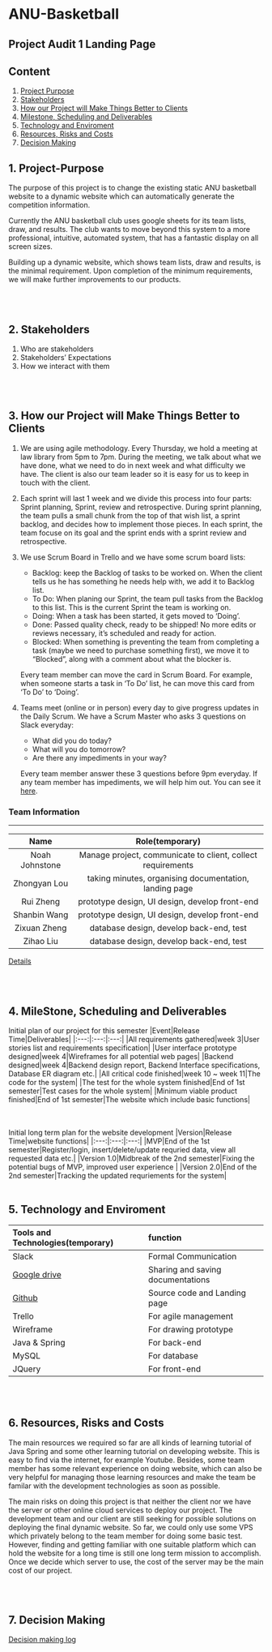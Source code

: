 # ANU-Basketball
## Project Audit 1 Landing Page
## Content
1. [Project Purpose](#1-project-purpose)
2. [Stakeholders](#2-stakeholders)
3. [How our Project will Make Things Better to Clients](#3-how-our-project-will-make-things-better-to-clients)
4. [Milestone, Scheduling and Deliverables](#4-milestone-scheduling-and-deliverables)
5. [Technology and Enviroment](#5-technology-and-enviroment)
6. [Resources, Risks and Costs](#6-resources-risks-and-costs)
7. [Decision Making](#7-decision-making)


## 1. Project-Purpose
The purpose of this project is to change the existing static ANU basketball website to a dynamic website which can automatically generate the competition information. 

Currently the ANU basketball club uses google sheets for its team lists, draw, and results. The club wants to move beyond this system to a more professional, intuitive, automated system, that has a fantastic display on all screen sizes.

Building up a dynamic website, which shows team lists, draw and results, is the minimal requirement. Upon completion of the minimum requirements, we will make further improvements to our products.



<br/><br/>
## 2. Stakeholders
1. Who are stakeholders
2. Stakeholders’ Expectations
3. How we interact with them





<br/><br/>

## 3. How our Project will Make Things Better to Clients
1. We are using agile methodology. Every Thursday, we hold a meeting at law library from 5pm to 7pm. During the meeting, we talk about what we have done, what we need to do in next week and what difficulty we have. The client is also our team leader so it is easy for us to keep in touch with the client.


2. Each sprint will last 1 week and we divide this process into four parts: Sprint planning, Sprint, review and retrospective. During sprint planning, the team pulls a small chunk from the top of that wish list, a sprint backlog, and decides how to implement those pieces. In each sprint, the team focuse on its goal and the sprint ends with a sprint review and retrospective.


3. We use Scrum Board in Trello and we have some scrum board lists:
   * Backlog: keep the Backlog of tasks to be worked on. When the client tells us he has something he needs help with, we add it to Backlog list.
   * To Do: When planing our Sprint, the team pull tasks from the Backlog to this list. This is the current Sprint the team is working on.
   * Doing: When a task has been started, it gets moved to ‘Doing’.
   * Done: Passed quality check, ready to be shipped! No more edits or reviews necessary, it’s scheduled and ready for action.
   * Blocked: When something is preventing the team from completing a task (maybe we need to purchase something first), we move it to “Blocked”, along with a comment about what the blocker is.
   
    Every team member can move the card in Scrum Board. For example, when someone starts a task in ‘To Do’ list, he can move this card from ‘To Do’ to ‘Doing’.


4. Teams meet (online or in person) every day to give progress updates in the Daily Scrum. We have a Scrum Master who asks 3 questions on Slack everyday:
   * What did you do today? 
   * What will you do tomorrow? 
   * Are there any impediments in your way?
   
   Every team member answer these 3 questions before 9pm everyday. If any team member has impediments, we will help him out. You can see it [here](https://drive.google.com/open?id=1p2Q9mtxwZO3g238WM5569rceUY5auysUqejwh20k_4M).


### Team Information
---
|Name|Role(temporary)|
|:---:|:---:|
|Noah Johnstone|Manage project, communicate to client, collect requirements|
|Zhongyan Lou|taking minutes, organising documentation, landing page|
|Rui Zheng|prototype design, UI design, develop front-end|
|Shanbin Wang|prototype design, UI design, develop front-end|
|Zixuan Zheng|database design, develop back-end, test|
|Zihao Liu|database design, develop back-end, test|

[Details](https://drive.google.com/open?id=1VLx9iI4c3bB1yFO3E_3bc15e2s5xIrJ1lX7Topq2ft0)

<br/><br/>

## 4. MileStone, Scheduling and Deliverables
Initial plan of our project for this semester
|Event|Release Time|Deliverables| 
|:---:|:---:|:---:|
|All requirements gathered|week 3|User stories list and requirements specification|
|User interface prototype designed|week 4|Wireframes for all potential web pages|
|Backend designed|week 4|Backend design report, Backend Interface specifications, Database ER diagram etc.|
|All critical code finished|week 10 ~ week 11|The code for the system|
|The test for the whole system finished|End of 1st semester|Test cases for the whole system|
|Minimum viable product finished|End of 1st semester|The website which include basic functions|

<br></br>
Initial long term plan for the website development
|Version|Release Time|website functions|
|:---:|:---:|:---:|
|MVP|End of the 1st semester|Register/login, insert/delete/update requried data, view all requested data etc.|
|Version 1.0|Midbreak of the 2nd semester|Fixing the potential bugs of MVP, improved user experience |
|Version 2.0|End of the 2nd semester|Tracking the updated requriements for the system|
<br/><br/>
## 5. Technology and Enviroment
|Tools and Technologies(temporary)|function|
|:---|:---|
|Slack|Formal Communication| |
|[Google drive](https://drive.google.com/open?id=1IYIhrGfbP5w2grQaXwNptR1yfGbtUQgZ)|Sharing and saving documentations|
|[Github](https://github.com/Zihao-Liu/ANU-Basketball)|Source code and Landing page|
|Trello|For agile management|
|Wireframe|For drawing prototype|
|Java & Spring|For back-end|
|MySQL|For database|
|JQuery|For front-end| 

<br/><br/>
## 6. Resources, Risks and Costs
The main resources we required so far are all kinds of learning tutorial of Java Spring and some other learning tutorial on developing website. This is easy to find via the internet, for example Youtube. Besides, some team member has some relevant experience on doing website, which can also be very helpful for managing those learning resources and make the team be familar with the development technologies as soon as possible.

The main risks on doing this project is that neither the client nor we have the server or other online cloud services to deploy our project. The development team and our client are still seeking for possible solutions on deploying the final dynamic website. So far, we could only use some VPS which privately belong to the team member for doing some basic test. However, finding and getting familiar with one suitable platform which can hold the website for a long time is still one long term mission to accomplish. Once we decide which server to use, the cost of the server may be the main cost of our project. 

<br/><br/>
## 7. Decision Making
[Decision making log](https://drive.google.com/open?id=1M3sSftQ5GxgKDY0IM-hH6L0-IVLrtGZwXtmq-A6GP4A)






